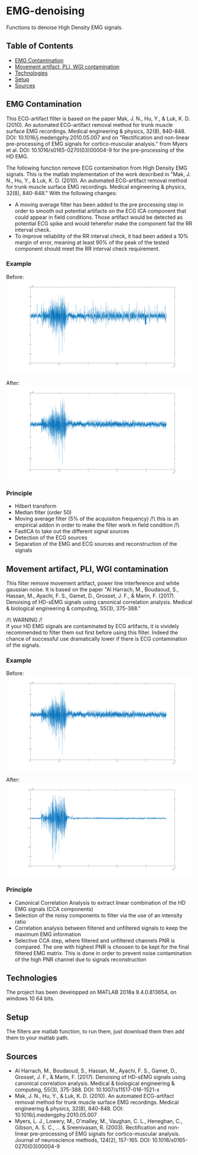 # EMG-denoising
Functions to denoise High Density EMG signals.

## Table of Contents
* [EMG Contamination](#EMG-Contamination)
* [Movement artifact, PLI, WGI contamination](#Movement-artifact,-PLI,-WGI-contamination)
* [Technologies](#Technologies)
* [Setup](#Setup)
* [Sources](#Sources)

## EMG Contamination
This ECG-artifact filter is based on the paper Mak, J. N., Hu, Y., & Luk, K. D. (2010). An automated ECG-artifact removal method for trunk muscle surface EMG recordings. Medical engineering & physics, 32(8), 840-848. DOI: 10.1016/j.medengphy.2010.05.007 and on "Rectification and non-linear pre-processing of EMG signals for cortico-muscular analysis." from Myers et al. DOI: 10.1016/s0165-0270(03)00004-9 for the pre-processing of the HD EMG.

The following function remove ECG contamination from High Density EMG signals. This is the matlab implementation of the work described in "Mak, J. N., Hu, Y., & Luk, K. D. (2010). An automated ECG-artifact removal method for trunk muscle surface EMG recordings. Medical engineering & physics, 32(8), 840-848." With the following changes:
- A moving average filter has been added to the pre processing step in order to smooth out potential artifacts on the ECG ICA component that could appear in field conditions. Those artifact would be detected as potential ECG spike and would teherefor make the component fail the RR interval check.
- To improve reliability of the RR interval check, it had been added a 10% margin of error, meaning at least 90% of the peak of the tested component should meet the RR interval check requirement.

### Example
Before:
![Before signals](./Miscellaneous/img/rawSig.png)

After:
![After signals](./Miscellaneous/img/ecgFilt.png)

### Principle
- Hilbert transform
- Median filter (order 50)
- Moving average filter (5% of the acquisiton frequency) /!\ this is an empirical addon in order to make the filter work in field condition /!\
- FastICA to take out the different signal sources
- Detection of the ECG sources
- Separation of the EMG and ECG sources and reconstruction of the signals

## Movement artifact, PLI, WGI contamination
This filter remove movement artifact, power line interference and white gaussian noise. It is based on the paper "Al Harrach, M., Boudaoud, S., Hassan, M., Ayachi, F. S., Gamet, D., Grosset, J. F., & Marin, F. (2017). Denoising of HD-sEMG signals using canonical correlation analysis. Medical & biological engineering & computing, 55(3), 375-388."

/!\ WARNING /!\
If your HD EMG signals are contaminated by ECG artifacts, it is vividely recommended to filter them out first before using this filter. Indeed the chance of successful use dramatically lower if there is ECG contamination of the signals.

### Example
Before:
![Before signals](./Miscellaneous/img/ecgFilt.png)

After:
![After signals](./Miscellaneous/img/ccaFilt.png)

### Principle
- Canonical Correlation Analysis to extract linear combination of the HD EMG signals (CCA components)
- Selection of the noisy components to filter via the use of an intensity ratio
- Correlation analysis between filtered and unfiltered signals to keep the maximum EMG information
- Selective CCA step, where filtered and unfiltered channels PNR is compared. The one with highest PNR is choosen to be kept for the final filtered EMG matrix. This is done in order to prevent noise contamination of the high PNR channel due to signals reconstruction

## Technologies
The project has been developped on MATLAB 2018a 9.4.0.813654, on windows 10 64 bits.

## Setup
The filters are matlab function, to run them, just download them then add them to your matlab path.

## Sources
- Al Harrach, M., Boudaoud, S., Hassan, M., Ayachi, F. S., Gamet, D., Grosset, J. F., & Marin, F. (2017). Denoising of HD-sEMG signals using canonical correlation analysis. Medical & biological engineering & computing, 55(3), 375-388. DOI: 10.1007/s11517-016-1521-x
- Mak, J. N., Hu, Y., & Luk, K. D. (2010). An automated ECG-artifact removal method for trunk muscle surface EMG recordings. Medical engineering & physics, 32(8), 840-848. DOI: 10.1016/j.medengphy.2010.05.007
- Myers, L. J., Lowery, M., O'malley, M., Vaughan, C. L., Heneghan, C., Gibson, A. S. C., ... & Sreenivasan, R. (2003). Rectification and non-linear pre-processing of EMG signals for cortico-muscular analysis. Journal of neuroscience methods, 124(2), 157-165. DOI: 10.1016/s0165-0270(03)00004-9

